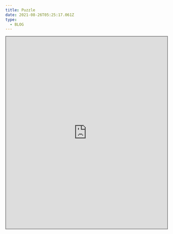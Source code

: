 ```yaml
---
title: Puzzle
date: 2021-08-26T05:25:17.061Z
type:
  - BLOG
---
```

<iframe style="width: 100%; height: 600px; max-height: 90vh; border-style: solid; border-width: 2px; border-color: #888" allowFullScreen="true" src="https://www.jigsawexplorer.com/online-jigsaw-puzzle-player.html?frm=1&url=aHR0cHM6Ly9taWZ0YWh1ZGRpbi1zaXRlLm5ldGxpZnkuYXBwL3N0YXRpYy9pbWcvaW1nLTIwMjAwNjI2LXdhMDAwNy5qcGdfKG5vX3ByZXZpZXdfNClf&color=lavender" title="Jigsaw Puzzle">Jigsaw Puzzle</iframe>